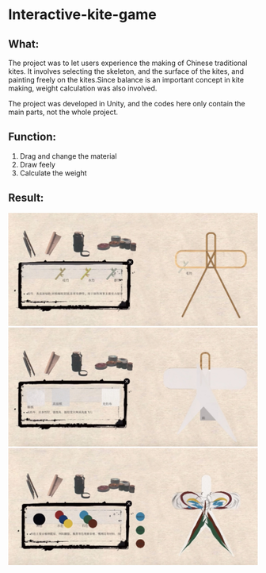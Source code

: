 # Interactive-kite-game

## What:

The project was to let users experience the making of Chinese traditional kites. It involves selecting the skeleton, and the surface of the kites, and painting freely on the kites.Since balance is an important concept in kite making, weight calculation was also involved. 

The project was developed in Unity, and the codes here only contain the main parts, not the whole project.

## Function:

1. Drag and change the material
2. Draw feely
3. Calculate the weight 

## Result:
![This is an image](result-ex1.jpg)
![This is an image](reesult-ex2.jpg)
![This is an image](result-ex3.png)
